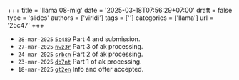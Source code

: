 +++
title = 'llama 08-mlg'
date = '2025-03-18T07:56:29+07:00'
draft = false
type = 'slides'
authors = ['viridi']
tags = ['']
categories = ['llama']
url = '25c47'
+++

+ `28-mar-2025` [`5c489`](https://osf.io/5c489) Part 4 and submission.
+ `27-mar-2025` [`nwz3r`](https://osf.io/nwz3r) Part 3 of ak processing.
+ `24-mar-2025` [`srbcn`](https://osf.io/srbcn) Part 2 of ak processing.
+ `23-mar-2025` [`db7nt`](https://osf.io/db7nt) Part 1 of ak processing.
+ `18-mar-2025` [`gt2en`](https://osf.io/gt2en) Info and offer accepted.
